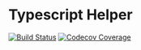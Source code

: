 # Typescript Helper


[![Build Status](https://www.travis-ci.org/cjiali/typescript-helper.svg?branch=master)](https://www.travis-ci.org/cjiali/typescript-helper)
[![Codecov Coverage](https://img.shields.io/codecov/c/github/cjiali/typescript-helper/master.svg?style=flat-square)](https://codecov.io/gh/cjiali/typescript-helper/)
